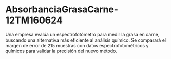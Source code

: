 # AbsorbanciaGrasaCarne-12TM160624
Una empresa evalúa un espectrofotómetro para medir la grasa en carne, buscando una alternativa más eficiente al análisis químico. Se comparará el margen de error de 215 muestras con datos espectrofotométricos y químicos para validar la precisión del nuevo método.
